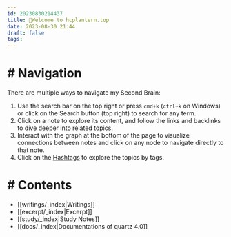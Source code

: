 ```yaml
---
id: 20230830214437
title: 🌱Welcome to hcplantern.top
date: 2023-08-30 21:44
draft: false
tags: 
---
```


# # Navigation

There are multiple ways to navigate my Second Brain:

1. Use the search bar on the top right or press `cmd+k` (`ctrl+k` on Windows) or click on the Search button (top right) to search for any term.
2. Click on a note to explore its content, and follow the links and backlinks to dive deeper into related topics.
3. Interact with the graph at the bottom of the page to visualize connections between notes and click on any node to navigate directly to that note.
4. Click on the [Hashtags](tags) to explore the topics by tags.

# # Contents

- [[writings/_index|Writings]]
- [[excerpt/_index|Excerpt]]
- [[study/_index|Study Notes]]
- [[docs/_index|Documentations of quartz 4.0]]
